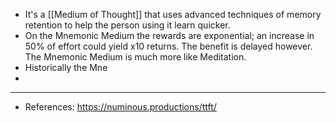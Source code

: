 - It's a [[Medium of Thought]] that uses advanced techniques of memory retention to help the person using it learn quicker.
- On the Mnemonic Medium the rewards are exponential; an increase in 50% of effort could yield x10 returns. The benefit is delayed however. The Mnemonic Medium is much more like Meditation.
- Historically the Mne
-
- ---
- References: https://numinous.productions/ttft/